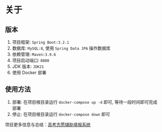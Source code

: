 # 关于

## 版本
1. 项目框架: `Spring Boot:3.2.1`
2. 数据库: `MySQL:8`, 使用 `Spring Data JPA` 操作数据库
3. 依赖管理: `Maven:3.9.6`
4. 项目启动端口: `8080`
5. JDK 版本: `JDK21`
6. 使用 Docker 部署

## 使用方法
1. 部署: 在项目根目录运行 `docker-compose up -d` 即可, 等待一段时间即可完成部署
2. 停止: 在项目根目录运行 `docker-compose down` 即可

项目更多信息与总结：[高考志愿辅助填报系统](https://blog.frosted.top/p/gaokao-vas/)

